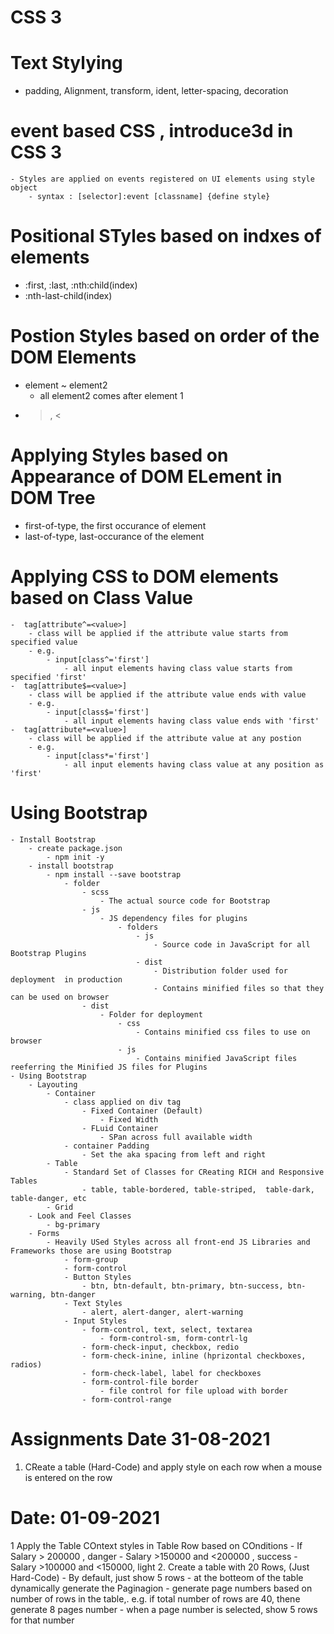 # CSS 3
# Text Stylying
- padding, Alignment, transform, ident, letter-spacing, decoration
# event based CSS , introduce3d in CSS 3
    - Styles are applied on events registered on UI elements using style object
        - syntax : [selector]:event [classname] {define style}

# Positional STyles based on indxes of elements
- :first, :last, :nth:child(index)
- :nth-last-child(index)

# Postion Styles based on order of  the DOM Elements 
- element ~ element2
    - all element2 comes after element 1
- >, <

# Applying Styles based on Appearance of DOM ELement in DOM Tree
- first-of-type, the first occurance of element
- last-of-type, last-occurance of the element

# Applying CSS to DOM elements based on Class Value
    -  tag[attribute^=<value>]
        - class will be applied if the attribute value starts from specified value
        - e.g.
            - input[class^='first']
                - all input elements having class value starts from specified 'first' 
    -  tag[attribute$=<value>]
        - class will be applied if the attribute value ends with value
        - e.g.
            - input[class$='first']
                - all input elements having class value ends with 'first' 
    -  tag[attribute*=<value>]
        - class will be applied if the attribute value at any postion
        - e.g.
            - input[class*='first']
                - all input elements having class value at any position as 'first'    
# Using Bootstrap
    - Install Bootstrap
        - create package.json
            - npm init -y
        - install bootstrap
            - npm install --save bootstrap               
                - folder
                    - scss
                        - The actual source code for Bootstrap
                    - js
                        - JS dependency files for plugins
                            - folders
                                - js
                                    - Source code in JavaScript for all Bootstrap Plugins
                                - dist
                                    - Distribution folder used for deployment  in production
                                    - Contains minified files so that they can be used on browser      
                    - dist
                        - Folder for deployment
                            - css
                                - Contains minified css files to use on browser
                            - js
                                - Contains minified JavaScript files reeferring the Minified JS files for Plugins      
    - Using Bootstrap
        - Layouting
            - Container
                - class applied on div tag
                    - Fixed Container (Default)
                        - Fixed Width
                    - FLuid Container
                        - SPan across full available width
                - container Padding
                    - Set the aka spacing from left and right
            - Table
                - Standard Set of Classes for CReating RICH and Responsive Tables
                    - table, table-bordered, table-striped,  table-dark, table-danger, etc                    
            - Grid                            
        - Look and Feel Classes
            - bg-primary    
        - Forms
            - Heavily USed Styles across all front-end JS Libraries and Frameworks those are using Bootstrap
                - form-group
                - form-control
                - Button Styles
                    - btn, btn-default, btn-primary, btn-success, btn-warning, btn-danger
                - Text Styles
                    - alert, alert-danger, alert-warning
                - Input Styles
                    - form-control, text, select, textarea
                        - form-control-sm, form-contrl-lg
                    - form-check-input, checkbox, redio
                    - form-check-inine, inline (hprizontal checkboxes, radios) 
                    - form-check-label, label for checkboxes
                    - form-control-file border
                        - file control for file upload with border
                    - form-control-range    


# Assignments Date 31-08-2021
1. CReate a table (Hard-Code) and apply style on each row when a mouse is entered on the row

# Date: 01-09-2021
1 Apply the Table COntext styles in Table Row based on COnditions
    - If Salary > 200000 , danger
    - Salary >150000 and <200000 , success
    - Salary >100000 and <150000, light
2. Create a table with 20 Rows, (Just Hard-Code)
    - By default, just show 5 rows
        - at the botteom of the table dynamically generate the Paginagion 
        - generate page numbers based on number of rows in the table,. e.g. if total number of rows are 40, thene generate 8 pages number
        - when a page number is selected, show 5 rows for that number 